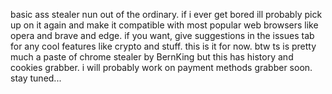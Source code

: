 basic ass stealer nun out of the ordinary. if i ever get bored ill probably pick up on it again and make it compatible with most popular web browsers like opera and brave and edge. if you want, give suggestions in the issues tab for any cool features like crypto and stuff. this is it for now. btw ts is pretty much a paste of chrome stealer by BernKing but this has history and cookies grabber. i will probably work on payment methods grabber soon. stay tuned...
